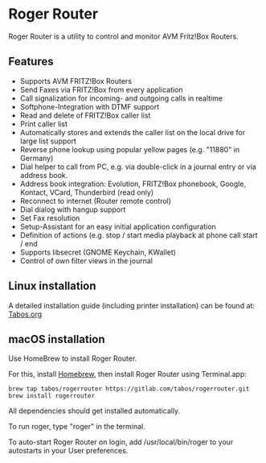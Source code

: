 # Roger Router

Roger Router is a utility to control and monitor AVM Fritz!Box Routers.

## Features
* Supports AVM FRITZ!Box Routers
* Send Faxes via FRITZ!Box from every application
* Call signalization for incoming- and outgoing calls in realtime
* Softphone-Integration with DTMF support
* Read and delete of FRITZ!Box caller list
* Print caller list
* Automatically stores and extends the caller list on the local drive for large list support
* Reverse phone lookup using popular yellow pages (e.g. "11880" in Germany)
* Dial helper to call from PC, e.g. via double-click in a journal entry or via address book.
* Address book integration: Evolution, FRITZ!Box phonebook, Google, Kontact, VCard, Thunderbird (read only)
* Reconnect to internet (Router remote control)
* Dial dialog with hangup support
* Set Fax resolution
* Setup-Assistant for an easy initial application configuration
* Definition of actions (e.g. stop / start media playback at phone call start / end 
* Supports libsecret (GNOME Keychain, KWallet)
* Control of own filter views in the journal

## Linux installation

A detailed installation guide (including printer installation) can be found at: [Tabos.org](https://www.tabos.org)

## macOS installation

Use HomeBrew to install Roger Router. 

For this, install [Homebrew](https://brew.sh), then install Roger Router using Terminal.app:

```
brew tap tabos/rogerrouter https://gitlab.com/tabos/rogerrouter.git
brew install rogerrouter
```

All dependencies should get installed automatically.

To run roger, type "roger" in the terminal.

To auto-start Roger Router on login, add /usr/local/bin/roger to your autostarts in your User preferences.

